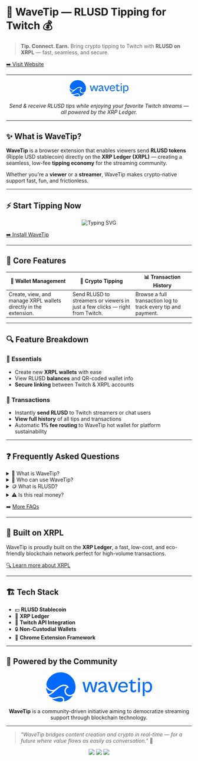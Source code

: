# 🌊 WaveTip — RLUSD Tipping for Twitch 💰 

> **Tip. Connect. Earn.** Bring crypto tipping to Twitch with **RLUSD on XRPL** — fast, seamless, and secure.

[➡️ Visit Website](https://wavetip.fi)

---

<div align="center">
  <img src="logo_wavetip.png" alt="WaveTip Logo" width="160" />
  <p><em>Send & receive RLUSD tips while enjoying your favorite Twitch streams — all powered by the XRP Ledger.</em></p>
</div>

---

## ✨ What is WaveTip?

**WaveTip** is a browser extension that enables viewers send **RLUSD tokens** (Ripple USD stablecoin) directly on the **XRP Ledger (XRPL)** — creating a seamless, low-fee **tipping economy** for the streaming community.

Whether you're a **viewer** or a **streamer**, WaveTip makes crypto-native support fast, fun, and frictionless.

---

## ⚡ Start Tipping Now

<p align="center">
  <img src="https://readme-typing-svg.herokuapp.com?font=Fira+Code&size=20&duration=3000&pause=1000&color=6C63FF&center=true&vCenter=true&width=700&lines=💸+Tip+your+favorite+streamers+instantly;🌐+Built+on+XRPL+for+speed+%26+efficiency;🔐+Secure,+non-custodial,+user-controlled" alt="Typing SVG" />
</p>

[➡️ Install WaveTip](https://chrome.google.com/webstore)

---

## 🚀 Core Features

| 🏦 Wallet Management | 💸 Crypto Tipping | 📊 Transaction History |
|----------------------|------------------|-------------------------|
| Create, view, and manage XRPL wallets directly in the extension. | Send RLUSD to streamers or viewers in just a few clicks — right from Twitch. | Browse a full transaction log to track every tip and payment. |

---

## 🔍 Feature Breakdown

### 🔰 Essentials
- Create new **XRPL wallets** with ease
- View RLUSD **balances** and QR-coded wallet info
- **Secure linking** between Twitch & XRPL accounts

### 💸 Transactions
- Instantly **send RLUSD** to Twitch streamers or chat users
- **View full history** of all tips and transactions
- Automatic **1% fee routing** to WaveTip hot wallet for platform sustainability

---

## ❓ Frequently Asked Questions

<details>
  <summary>🤔 What is WaveTip?</summary>
  <p><strong>WaveTip</strong> is a browser extension that enables crypto tipping using RLUSD on Twitch via the XRPL.</p>
</details>

<details>
  <summary>🎯 Who can use WaveTip?</summary>
  <p>Anyone with a Twitch account and access to the browser extension can send or receive tips.</p>
</details>

<details>
  <summary>🪙 What is RLUSD?</summary>
  <p><strong>RLUSD</strong> is a USD-pegged stablecoin issued on the XRP Ledger for fast and low-fee transactions.</p>
</details>

<details>
  <summary>⚠️ Is this real money?</summary>
  <p>Currently, WaveTip runs on the <strong>XRPL Testnet</strong>. RLUSD tokens have <strong>no real-world value</strong> and are used for demonstration only.</p>
</details>

➡️ [More FAQs](https://wavetip.fi)

---

## 🧬 Built on XRPL

WaveTip is proudly built on the **XRP Ledger**, a fast, low-cost, and eco-friendly blockchain network perfect for high-volume transactions.

[🔍 Learn more about XRPL](https://xrpl.org)

---

## 🏗️ Tech Stack

- 💵 **RLUSD Stablecoin**
- 🌊 **XRP Ledger**
- 🧩 **Twitch API Integration**
- 🔒 **Non-Custodial Wallets**
- 🧠 **Chrome Extension Framework**

---

## 🤝 Powered by the Community

<p align="center">
  <img src="logo_wavetip.png" alt="WaveTip" height="80" />
</p>

<p align="center">
  <strong>WaveTip</strong> is a community-driven initiative aiming to democratize streaming support through blockchain technology.
</p>

---

> _"WaveTip bridges content creation and crypto in real-time — for a future where value flows as easily as conversation."_ 🚀

<p align="center">
  <img src="https://img.shields.io/badge/xrpl-v4.2.0-green?style=for-the-badge" />
  <img src="https://img.shields.io/badge/browser-extension-purple?style=for-the-badge" />
  <img src="https://img.shields.io/badge/rlusd-stablecoin-blue?style=for-the-badge" />
</p>
